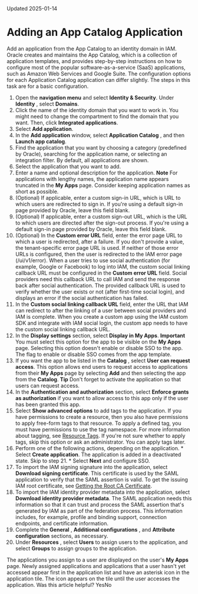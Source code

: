 Updated 2025-01-14
# Adding an App Catalog Application
Add an application from the App Catalog to an identity domain in IAM.
Oracle creates and maintains the App Catalog, which is a collection of application templates, and provides step-by-step instructions on how to configure most of the popular software-as-a-service (SaaS) applications, such as Amazon Web Services and Google Suite.
The configuration options for each Application Catalog application can differ slightly. The steps in this task are for a basic configuration.
  1. Open the **navigation menu** and select **Identity & Security**. Under **Identity** , select **Domains**. 
  2. Click the name of the identity domain that you want to work in. You might need to change the compartment to find the domain that you want. Then, click **Integrated applications**. 
  3. Select **Add application**. 
  4. In the **Add application** window, select **Application Catalog** , and then **Launch app catalog**.
  5. Find the application that you want by choosing a category (predefined by Oracle), searching for the application name, or selecting an integration filter. By default, all applications are shown.
  6. Select the application that you want to add.
  7. Enter a name and optional description for the application.
**Note**
For applications with lengthy names, the application name appears truncated in the **My Apps** page. Consider keeping application names as short as possible.
  8. (Optional) If applicable, enter a custom sign-in URL, which is URL to which users are redirected to sign in. If you're using a default sign-in page provided by Oracle, leave this field blank.
  9. (Optional) If applicable, enter a custom sign-out URL, which is the URL to which users are directed after the sign-out process. If you're using a default sign-in page provided by Oracle, leave this field blank.
  10. (Optional) In the **Custom error URL** field, enter the error page URL to which a user is redirected, after a failure. If you don't provide a value, the tenant-specific error page URL is used. If neither of those error URLs is configured, then the user is redirected to the IAM error page (/ui/v1/error). 
When a user tries to use social authentication (for example, Google or Facebook) to log into IAM, the custom social linking callback URL must be configured in the **Custom error URL** field. Social providers need this callback URL to call IAM and send the response back after social authentication. The provided callback URL is used to verify whether the user exists or not (after first-time social login), and displays an error if the social authentication has failed.
  11. In the **Custom social linking callback URL** field, enter the URL that IAM can redirect to after the linking of a user between social providers and IAM is complete.
When you create a custom app using the IAM custom SDK and integrate with IAM social login, the custom app needs to have the custom social linking callback URL.
  12. In the **Display settings** section, select **Display in My Apps**.
**Important** You must select this option for the app to be visible on the **My Apps** page.
Selecting this option doesn't enable or disable SSO to the app. The flag to enable or disable SSO comes from the app template.
  13. If you want the app to be listed in the **Catalog** , select **User can request access**. 
This option allows end users to request access to applications from their **My Apps** page by selecting **Add** and then selecting the app from the **Catalog**. 
**Tip** Don't forget to activate the application so that users can request access.
  14. In the **Authentication and authorization** section, select **Enforce grants as authorization** if you want to allow access to this app only if the user has been granted this app.
  15. Select **Show advanced options** to add tags to the application.
If you have permissions to create a resource, then you also have permissions to apply free-form tags to that resource. To apply a defined tag, you must have permissions to use the tag namespace. For more information about tagging, see [Resource Tags](https://docs.oracle.com/en-us/iaas/Content/General/Concepts/resourcetags.htm#Resource_Tags). If you're not sure whether to apply tags, skip this option or ask an administrator. You can apply tags later.
  16. Perform one of the following actions, depending on the application.
     * Select **Create application**. The application is added in a deactivated state. Skip to step 21.
     * Select **Next** and configure SSO.
  17. To import the IAM signing signature into the application, select **Download signing certificate**. This certificate is used by the SAML application to verify that the SAML assertion is valid.
To get the issuing IAM root certificate, see [Getting the Root CA Certificate](https://docs.oracle.com/en-us/iaas/Content/Identity/defaultsettings/obtain-root-ca-certificate.htm#obtain-root-ca-certificate "When you set up service providers and identity providers for federated SSO in an identity domain in IAM, you need to download the metadata file and the signing and encryption certificates. However, these certificates are not self-signed and are issued by a root certificate. So, for a proper setup and function, you need to get the root certificate and install it at the federation partner.").
  18. To import the IAM identity provider metadata into the application, select **Download identity provider metadata**. The SAML application needs this information so that it can trust and process the SAML assertion that's generated by IAM as part of the federation process. This information includes, for example, profile and binding support, connection endpoints, and certificate information.
  19. Complete the **General** , **Additional configurations** , and **Attribute configuration** sections, as necessary.
  20. Under **Resources** , select **Users** to assign users to the application, and select **Groups** to assign groups to the application. 

The applications you assign to a user are displayed on the user's **My Apps** page. Newly assigned applications and applications that a user hasn't yet accessed appear first in the application list and have an asterisk icon in the application tile. The icon appears on the tile until the user accesses the application.
Was this article helpful?
YesNo

